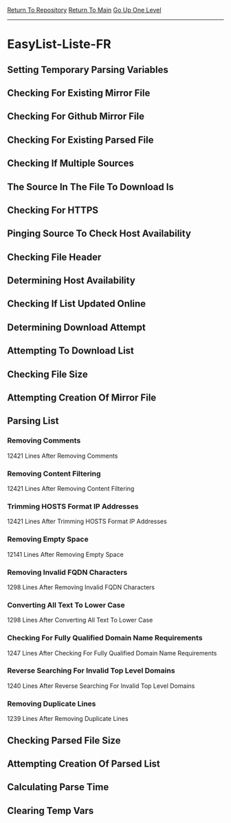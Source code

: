 [Return To Repository](https://github.com/deathbybandaid/piholeparser/)
[Return To Main](https://github.com/deathbybandaid/piholeparser/blob/master/RecentRunLogs/Mainlog.md)
[Go Up One Level](https://github.com/deathbybandaid/piholeparser/blob/master/RecentRunLogs/TopLevelScripts/30-Processing-Blacklists.md)
____________________________________
# EasyList-Liste-FR
## Setting Temporary Parsing Variables
## Checking For Existing Mirror File
## Checking For Github Mirror File
## Checking For Existing Parsed File
## Checking If Multiple Sources
## The Source In The File To Download Is
## Checking For HTTPS
## Pinging Source To Check Host Availability
## Checking File Header
## Determining Host Availability
## Checking If List Updated Online
## Determining Download Attempt
## Attempting To Download List
## Checking File Size
## Attempting Creation Of Mirror File
## Parsing List
### Removing Comments
12421 Lines After Removing Comments
### Removing Content Filtering
12421 Lines After Removing Content Filtering
### Trimming HOSTS Format IP Addresses
12421 Lines After Trimming HOSTS Format IP Addresses
### Removing Empty Space
12141 Lines After Removing Empty Space
### Removing Invalid FQDN Characters
1298 Lines After Removing Invalid FQDN Characters
### Converting All Text To Lower Case
1298 Lines After Converting All Text To Lower Case
### Checking For Fully Qualified Domain Name Requirements
1247 Lines After Checking For Fully Qualified Domain Name Requirements
### Reverse Searching For Invalid Top Level Domains
1240 Lines After Reverse Searching For Invalid Top Level Domains
### Removing Duplicate Lines
1239 Lines After Removing Duplicate Lines
## Checking Parsed File Size
## Attempting Creation Of Parsed List
## Calculating Parse Time
## Clearing Temp Vars

